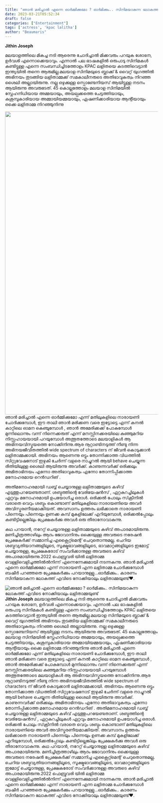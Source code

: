 ```yaml
---
title: "ഞാൻ മരിച്ചാൽ എന്നെ ഓർമ്മിക്കുമോ ? ഓർമിക്കും.. സിനിമയാകുന്ന ലോകത്ത് എവിടെ നോക്കിയാലും ലളിതാമ്മയുണ്ട്"
date: 2023-03-21T05:52:34
draft: false
categories: ["Entertainment"]
tags: ['actress', 'kpac lalitha']
author: "Beaumaris"
---
```


<strong>Jithin Joseph</strong>

മലയാളത്തിലെ മികച്ച നടി ആരെന്നു ചോദിച്ചാൽ മിക്കവരും പറയുക ശോഭന, ഉർവശി എന്നൊക്കെയാവും. എന്നാൽ പല ഭാഷകളിൽ ഒരുപാടു സിനിമകൾ കണ്ടിട്ടുള്ള എന്നെ സംബന്ധിച്ചിടത്തോളം KPAC ലളിതയെ കടത്തിവെട്ടാൻ ഇന്ത്യയിൽ തന്നെ ആരുമില്ല.മലയാള സിനിമയുടെ ബ്ലാക്ക് &amp; വൈറ്റ് യുഗത്തിൽ അഭിനയം തുടങ്ങിയ ലളിതാമ്മക്ക് സമകാലീനരുടെ അതിഭാവുകത്വം നിറഞ്ഞ ശൈലി അല്ലായിരുന്നു. നല്ല ഒഴുക്കുള്ള സ്പൊണ്ടേനിയസ് ആയിട്ടുള്ള നടനം ആയിരുന്നു അവരുടേത്. 45 കൊല്ലത്തോളം മലയാള സിനിമയിൽ സ്നേഹനിധിയായ അമ്മയായും, അയല്പക്കത്തെ ചേട്ടത്തിയായും, കുശുമ്പുകാരിയായ അമ്മായിയമ്മയായും, ഏഷണിക്കാരിയായ ആന്റിയായും ഒക്കെ ലളിതാമ്മ നിറഞ്ഞുനിന്നു

<img class="size-large wp-image-388396 aligncenter" src="https://cdn.boolokam.com/articles/2023/03/dwfwff-819x1024.jpg" alt="" width="800" height="1000" />ഞാൻ മരിച്ചാൽ എന്നെ ഓർമ്മിക്കുമോ എന്ന് മതിലുകളിലെ നാരായണി ചോദിക്കുമ്പോൾ, ഈ താലി ഞാൻ മരിക്കണ വരെ ഇട്ടോട്ടെ എന്ന് കനൽ കാറ്റിലെ ഓമന കെഞ്ചുമ്പോൾ , ഞാൻ അമേരിക്കക്ക് പോകുമ്പോൾ മുന്നിലൊന്നും വന്ന് നിന്നെക്കരുത് എന്ന് മനസ്സിനക്കരയിലെ കുഞ്ഞുമറിയ നിസ്സഹായയായി പറയുമ്പോൾ അത്ഭുതത്തോടെ മലയാളികൾ ആ അഭിനയവിസ്മയത്തെ നോക്കിനിന്നു.ആര നൂറ്റാണ്ടിനടുത്ത് നീണ്ടു നിന്ന അഭിനയജീവിതത്തിൽ wide spectrum of characters ന് ജീവൻ കൊടുക്കാൻ ലളിതാമ്മക്കായി. അഭിനയം ആണെന്നു ഒട്ടും തോന്നിക്കാത്ത വിധത്തിൽ സിറ്റുവേഷനോട് ഇഴുകി ചേർന്ന് വളരെ നാച്ചുറൽ ആയി behave ചെയ്യുന്ന രീതിയിലുള്ള ശൈലി ആയിരുന്നു അവർക്ക്. കാണുന്നവർക്ക് ഒരിക്കലും അമിതാഭിനയം എന്നോ അതിഭാവുകത്വം എന്നോ തോന്നിപ്പിക്കാത്ത മനോഹരമായ റെൻഡറിങ് .

അതിമനോഹരമായി ഡബ്ബ് ചെയ്യാനുള്ള ലളിതാമ്മയുടെ കഴിവ് എടുത്തുപറയേണ്ടതാണ്. ശബ്ദത്തിന്റെ വേരിയേഷൻസ് , ഏറ്റകുറച്ചിലുകൾ ഏറ്റവും മനോഹരമായി ഉപയോഗിച്ച ഒരാൾ. ഒരിക്കൽ പോലും സ്‌ക്രീനിൽ വരാതെ വെറും ശബ്ദം കൊണ്ടാണ് മതിലുകളിലെ നാരായണിയെ അവർ അവിസ്മരണീയമാക്കിയത്. അവസാനം ഉത്തരം ലഭിക്കാതെ നാരായണി പിന്നെയും പിന്നെയും ഉണക്ക കമ്പ് മുകളിലേക്ക് എറിയുമ്പോൾ, ഒരിക്കൽപ്പോലും കണ്ടിട്ടില്ലെങ്കിലും പ്രേക്ഷകർക്കു അവൾ ഒരു തീരാനോവാകുന്നു.

കഥ പറയാൻ, നറേറ്റ് ചെയ്യാനുള്ള ലളിതാമ്മയുടെ കഴിവ് അപാരമായിരുന്നു. മണിച്ചിത്രത്താഴിലും ആദം ജോവാനിനും ഒക്കെയുള്ള അവരുടെ നരേഷൻ പ്രേക്ഷകർക്ക് സമ്മാനിച്ച എക്സൈറ്റ്മെന്റ് ചെറുതൊന്നുമല്ല. ചെറിയ ശബ്ദവ്യതിയാനങ്ങളിലൂടെ, സൂക്ഷ്മഭാവങ്ങളിലൂടെ, ഭാവമാറ്റങ്ങളിലൂടെ ഇമോട്ട് ചെയ്യാനുള്ള, പ്രേക്ഷകരോട് സംവദിക്കാനുള്ള അവരുടെ കഴിവ് അപാരമായിരുന്നു.2022 ഫെബ്രുവരി യിൽ ലളിതാമ്മ വെള്ളിവെളിച്ചത്തിൽൽനിന്ന് എന്നെന്നേക്കുമായി നടന്നകന്നു. ഞാൻ മരിച്ചാൽ എന്നെ ഓർമ്മിക്കുമോ എന്ന് നാരായണി എന്ന ലളിതാമ്മ ചോദിക്കുമ്പോൾ ബഷീർ പറഞ്ഞതെ പ്രേക്ഷകർക്കും പറയാനുള്ളു...ഓർമിക്കും.. കാരണം സിനിമയാകുന്ന ലോകത്ത് എവിടെ നോക്കിയാലും ലളിതാമ്മയുണ്ട്♥️.


![ഞാൻ മരിച്ചാൽ എന്നെ ഓർമ്മിക്കുമോ ? ഓർമിക്കും.. സിനിമയാകുന്ന ലോകത്ത് എവിടെ നോക്കിയാലും ലളിതാമ്മയുണ്ട്](https://cdn.boolokam.com/articles/2023/03/dwfwff-819x1024.jpg)**Jithin Joseph** മലയാളത്തിലെ മികച്ച നടി ആരെന്നു ചോദിച്ചാൽ മിക്കവരും പറയുക ശോഭന, ഉർവശി എന്നൊക്കെയാവും. എന്നാൽ പല ഭാഷകളിൽ ഒരുപാടു സിനിമകൾ കണ്ടിട്ടുള്ള എന്നെ സംബന്ധിച്ചിടത്തോളം KPAC ലളിതയെ കടത്തിവെട്ടാൻ ഇന്ത്യയിൽ തന്നെ ആരുമില്ല.മലയാള സിനിമയുടെ ബ്ലാക്ക് & വൈറ്റ് യുഗത്തിൽ അഭിനയം തുടങ്ങിയ ലളിതാമ്മക്ക് സമകാലീനരുടെ അതിഭാവുകത്വം നിറഞ്ഞ ശൈലി അല്ലായിരുന്നു. നല്ല ഒഴുക്കുള്ള സ്പൊണ്ടേനിയസ് ആയിട്ടുള്ള നടനം ആയിരുന്നു അവരുടേത്. 45 കൊല്ലത്തോളം മലയാള സിനിമയിൽ സ്നേഹനിധിയായ അമ്മയായും, അയല്പക്കത്തെ ചേട്ടത്തിയായും, കുശുമ്പുകാരിയായ അമ്മായിയമ്മയായും, ഏഷണിക്കാരിയായ ആന്റിയായും ഒക്കെ ലളിതാമ്മ നിറഞ്ഞുനിന്നു ഞാൻ മരിച്ചാൽ എന്നെ ഓർമ്മിക്കുമോ എന്ന് മതിലുകളിലെ നാരായണി ചോദിക്കുമ്പോൾ, ഈ താലി ഞാൻ മരിക്കണ വരെ ഇട്ടോട്ടെ എന്ന് കനൽ കാറ്റിലെ ഓമന കെഞ്ചുമ്പോൾ , ഞാൻ അമേരിക്കക്ക് പോകുമ്പോൾ മുന്നിലൊന്നും വന്ന് നിന്നെക്കരുത് എന്ന് മനസ്സിനക്കരയിലെ കുഞ്ഞുമറിയ നിസ്സഹായയായി പറയുമ്പോൾ അത്ഭുതത്തോടെ മലയാളികൾ ആ അഭിനയവിസ്മയത്തെ നോക്കിനിന്നു.ആര നൂറ്റാണ്ടിനടുത്ത് നീണ്ടു നിന്ന അഭിനയജീവിതത്തിൽ wide spectrum of characters ന് ജീവൻ കൊടുക്കാൻ ലളിതാമ്മക്കായി. അഭിനയം ആണെന്നു ഒട്ടും തോന്നിക്കാത്ത വിധത്തിൽ സിറ്റുവേഷനോട് ഇഴുകി ചേർന്ന് വളരെ നാച്ചുറൽ ആയി behave ചെയ്യുന്ന രീതിയിലുള്ള ശൈലി ആയിരുന്നു അവർക്ക്. കാണുന്നവർക്ക് ഒരിക്കലും അമിതാഭിനയം എന്നോ അതിഭാവുകത്വം എന്നോ തോന്നിപ്പിക്കാത്ത മനോഹരമായ റെൻഡറിങ് . അതിമനോഹരമായി ഡബ്ബ് ചെയ്യാനുള്ള ലളിതാമ്മയുടെ കഴിവ് എടുത്തുപറയേണ്ടതാണ്. ശബ്ദത്തിന്റെ വേരിയേഷൻസ് , ഏറ്റകുറച്ചിലുകൾ ഏറ്റവും മനോഹരമായി ഉപയോഗിച്ച ഒരാൾ. ഒരിക്കൽ പോലും സ്‌ക്രീനിൽ വരാതെ വെറും ശബ്ദം കൊണ്ടാണ് മതിലുകളിലെ നാരായണിയെ അവർ അവിസ്മരണീയമാക്കിയത്. അവസാനം ഉത്തരം ലഭിക്കാതെ നാരായണി പിന്നെയും പിന്നെയും ഉണക്ക കമ്പ് മുകളിലേക്ക് എറിയുമ്പോൾ, ഒരിക്കൽപ്പോലും കണ്ടിട്ടില്ലെങ്കിലും പ്രേക്ഷകർക്കു അവൾ ഒരു തീരാനോവാകുന്നു. കഥ പറയാൻ, നറേറ്റ് ചെയ്യാനുള്ള ലളിതാമ്മയുടെ കഴിവ് അപാരമായിരുന്നു. മണിച്ചിത്രത്താഴിലും ആദം ജോവാനിനും ഒക്കെയുള്ള അവരുടെ നരേഷൻ പ്രേക്ഷകർക്ക് സമ്മാനിച്ച എക്സൈറ്റ്മെന്റ് ചെറുതൊന്നുമല്ല. ചെറിയ ശബ്ദവ്യതിയാനങ്ങളിലൂടെ, സൂക്ഷ്മഭാവങ്ങളിലൂടെ, ഭാവമാറ്റങ്ങളിലൂടെ ഇമോട്ട് ചെയ്യാനുള്ള, പ്രേക്ഷകരോട് സംവദിക്കാനുള്ള അവരുടെ കഴിവ് അപാരമായിരുന്നു.2022 ഫെബ്രുവരി യിൽ ലളിതാമ്മ വെള്ളിവെളിച്ചത്തിൽൽനിന്ന് എന്നെന്നേക്കുമായി നടന്നകന്നു. ഞാൻ മരിച്ചാൽ എന്നെ ഓർമ്മിക്കുമോ എന്ന് നാരായണി എന്ന ലളിതാമ്മ ചോദിക്കുമ്പോൾ ബഷീർ പറഞ്ഞതെ പ്രേക്ഷകർക്കും പറയാനുള്ളു...ഓർമിക്കും.. കാരണം സിനിമയാകുന്ന ലോകത്ത് എവിടെ നോക്കിയാലും ലളിതാമ്മയുണ്ട്♥️.
